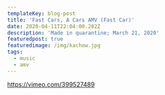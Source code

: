 ```yaml
---
templateKey: blog-post
title: 'Fast Cars, A Cars AMV (Fast Car)'
date: 2020-04-11T22:04:00.282Z
description: 'Made in quarantine; March 21, 2020'
featuredpost: true
featuredimage: /img/kachow.jpg
tags:
  - music
  - amv
---
```

<https://vimeo.com/399527489>
